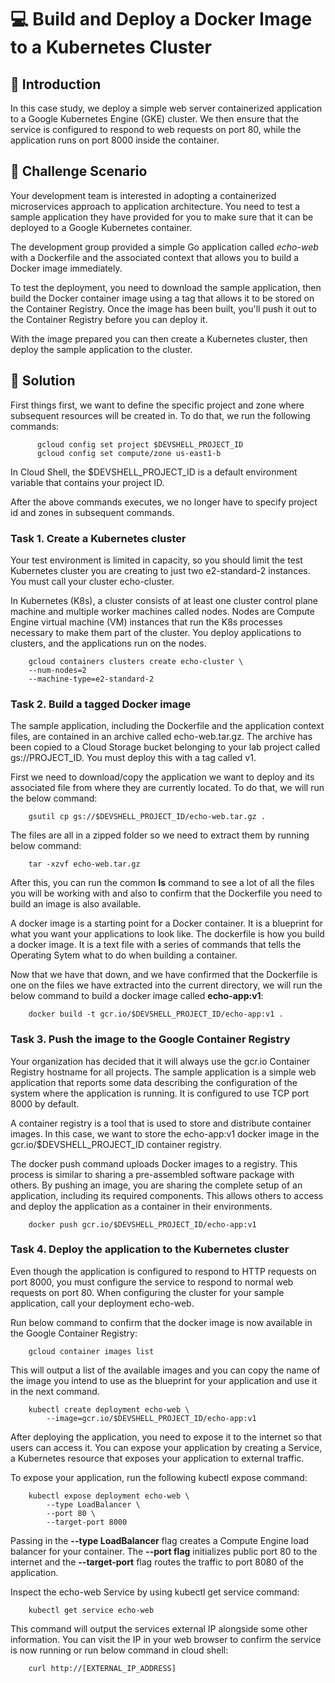 # 💻 Build and Deploy a Docker Image to a Kubernetes Cluster

## 📑 Introduction
In this case study, we deploy a simple web server containerized application to a Google Kubernetes Engine (GKE) cluster. We then ensure that the service is configured to respond to web requests on port 80, while the application runs on port 8000 inside the container.

## 📃 Challenge Scenario

Your development team is interested in adopting a containerized microservices approach to application architecture. 
You need to test a sample application they have provided for you to make sure that it can be 
deployed to a Google Kubernetes container. 

The development group provided a simple Go application called *echo-web* with a Dockerfile and the associated context that allows you to build a Docker image immediately.

To test the deployment, you need to download the sample application, then build the Docker container image using a tag that allows it to be stored on the Container Registry. 
Once the image has been built, you'll push it out to the Container Registry before you can deploy it.

With the image prepared you can then create a Kubernetes cluster, then deploy the sample application to the cluster.

## 🎯 Solution
First things first, we want to define the specific project and zone where subsequent resources will be created in. To do that, we run the following commands:

          gcloud config set project $DEVSHELL_PROJECT_ID
          gcloud config set compute/zone us-east1-b

In Cloud Shell, the $DEVSHELL_PROJECT_ID is a default environment variable that contains your project ID.

After the above commands executes, we no longer have to specify project id and zones in subsequent commands.

### Task 1. Create a Kubernetes cluster
Your test environment is limited in capacity, so you should limit the test Kubernetes cluster you are creating to just two e2-standard-2 instances. You must call your cluster echo-cluster.

In Kubernetes (K8s), a cluster consists of at least one cluster control plane machine and multiple worker machines called nodes. Nodes are Compute Engine virtual machine (VM) instances that run the K8s processes necessary to make them part of the cluster. You deploy applications to clusters, and the applications run on the nodes.

        gcloud containers clusters create echo-cluster \
        --num-nodes=2
        --machine-type=e2-standard-2

### Task 2. Build a tagged Docker image
The sample application, including the Dockerfile and the application context files, are contained in an archive called echo-web.tar.gz. The archive has been copied to a Cloud Storage bucket belonging to your lab project called gs://PROJECT_ID. You must deploy this with a tag called v1.

First we need to download/copy the application we want to deploy and its associated file from where they are currently located. To do that, we will run the below command:

        gsutil cp gs://$DEVSHELL_PROJECT_ID/echo-web.tar.gz .

The files are all in a zipped folder so we need to extract them by running below command:

        tar -xzvf echo-web.tar.gz

After this, you can run the common **ls** command to see a lot of all the files you will be working with and also to confirm that the Dockerfile you need to build an image is also available.

A docker image is a starting point for a Docker container. It is a blueprint for what you want your applications to look like. The dockerfile is how you build a docker image. It is a text file with a series of commands that tells the Operating Sytem what to do when building a container.

Now that we have that down, and we have confirmed that the Dockerfile is one on the files we have extracted into the current directory, we will run the below command to build a docker image called **echo-app:v1**:

        docker build -t gcr.io/$DEVSHELL_PROJECT_ID/echo-app:v1 .

### Task 3. Push the image to the Google Container Registry
Your organization has decided that it will always use the gcr.io Container Registry hostname for all projects. The sample application is a simple web application that reports some data describing the configuration of the system where the application is running. It is configured to use TCP port 8000 by default.

A container registry is a tool that is used to store and distribute container images. In this case, we want to store the echo-app:v1 docker image in the gcr.io/$DEVSHELL_PROJECT_ID container registry.

The docker push command uploads Docker images to a registry. This process is similar to sharing a pre-assembled software package with others. By pushing an image, you are sharing the complete setup of an application, including its required components. This allows others to access and deploy the application as a container in their environments. 

        docker push gcr.io/$DEVSHELL_PROJECT_ID/echo-app:v1

### Task 4. Deploy the application to the Kubernetes cluster
Even though the application is configured to respond to HTTP requests on port 8000, you must configure the service to respond to normal web requests on port 80. When configuring the cluster for your sample application, call your deployment echo-web.

Run below command to confirm that the docker image is now available in the Google Container Registry:

        gcloud container images list

This will output a list of the available images and you can copy the name of the image you intend to use as the blueprint for your application and use it in the next command.

        kubectl create deployment echo-web \
            --image=gcr.io/$DEVSHELL_PROJECT_ID/echo-app:v1

After deploying the application, you need to expose it to the internet so that users can access it. You can expose your application by creating a Service, a Kubernetes resource that exposes your application to external traffic.

To expose your application, run the following kubectl expose command:

        kubectl expose deployment echo-web \
            --type LoadBalancer \
            --port 80 \
            --target-port 8000

Passing in the **--type LoadBalancer** flag creates a Compute Engine load balancer for your container. The **--port flag** initializes public port 80 to the internet and the **--target-port** flag routes the traffic to port 8080 of the application.

Inspect the echo-web Service by using kubectl get service command:
      
        kubectl get service echo-web

This command will output the services external IP alongside some other information. You can visit the IP in your web browser to confirm the service is now running or run below command in cloud shell:

        curl http://[EXTERNAL_IP_ADDRESS]
